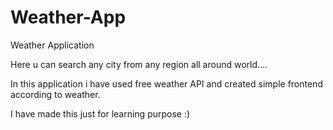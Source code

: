 # Weather-App
Weather Application

Here u can search any city from any region all around world....

In this application i have used free weather API and created simple frontend according to weather.

I have made this just for learning purpose :)
